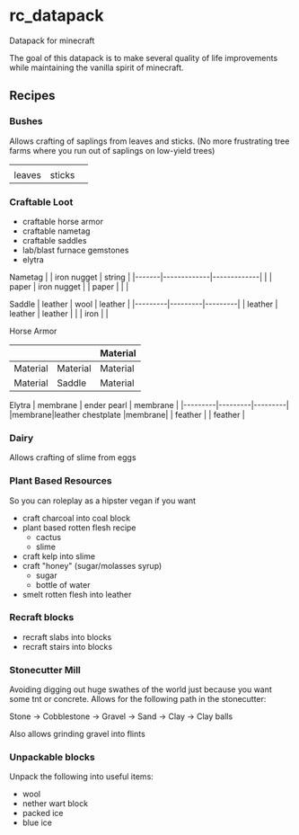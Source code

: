 # rc_datapack
Datapack for minecraft

The goal of this datapack is to make several quality of life improvements while maintaining the vanilla spirit of minecraft.

## Recipes

###  Bushes
Allows crafting of saplings from leaves and sticks. (No more frustrating tree farms where you run out of saplings on low-yield trees)

|         |        |   |
|---------|--------|---|
|         |        |   |
|  leaves | sticks |   |

### Craftable Loot

* craftable horse armor
* craftable nametag
* craftable saddles
* lab/blast furnace gemstones 
* elytra

Nametag
|       | iron nugget | string      |
|-------|-------------|-------------|
|       | paper       | iron nugget |
| paper |             |             |

Saddle
| leather | wool    | leather |
|---------|---------|---------|
| leather | leather | leather |
|         | iron    |         |

Horse Armor

|         |         |Material |
|---------|---------|---------|
| Material |Material | Material |
|Material | Saddle  | Material|

Elytra
| membrane | ender pearl | membrane |
|---------|---------|---------|
|membrane|leather chestplate |membrane|
| feather |         | feather |


### Dairy

Allows crafting of slime from eggs

### Plant Based Resources
So you can roleplay as a hipster vegan if you want

* craft charcoal into coal block
* plant based rotten flesh recipe
  * cactus
  * slime
* craft kelp into slime
* craft "honey" (sugar/molasses syrup)
  * sugar
  * bottle of water
* smelt rotten flesh into leather

### Recraft blocks

* recraft slabs into blocks
* recraft stairs into blocks

### Stonecutter Mill

Avoiding digging out huge swathes of the world just because you want some tnt or concrete. 
Allows for the following path in the stonecutter:

Stone -> Cobblestone -> Gravel -> Sand -> Clay -> Clay balls

Also allows grinding gravel into flints

### Unpackable blocks

Unpack the following into useful items:

* wool
* nether wart block
* packed ice
* blue ice
